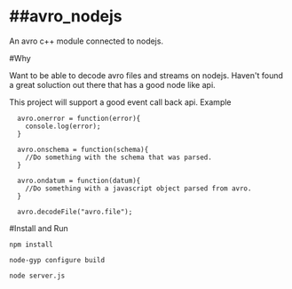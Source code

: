 ##avro_nodejs
===========

An avro c++ module connected to nodejs.

#Why

  Want to be able to decode avro files and streams on nodejs. Haven't found a great soluction out there that has a good node like api. 

  This project will support a good event call back api. Example

      avro.onerror = function(error){
        console.log(error);
      }

      avro.onschema = function(schema){
        //Do something with the schema that was parsed.
      }

      avro.ondatum = function(datum){
        //Do something with a javascript object parsed from avro. 
      }

      avro.decodeFile("avro.file");

#Install and Run 

    npm install

    node-gyp configure build

    node server.js




